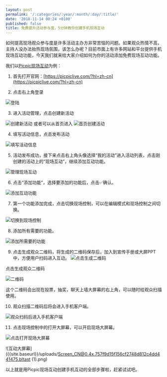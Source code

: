 ```yaml
---
layout: post
permalink: '/:categories/:year/:month/:day/:title/'
date: '2018-11-14 00:24 +0100'
published: false
title: 免费提升活动参与度，5分钟教你创建手机现场互动
---
```

如何提高现场观众参与度是许多活动主办方非常苦恼的问题。如果观众热情不高，主持人没办法抬热现场氛围，该怎么办呢？目前市面上有许多网站和平台提供手机现场互动功能，今天我们就来给大家介绍如何为你的活动添加免费现场互动功能。

我们以[Picpic现场互动](picpiclive.com)为例：

1. 首先打开官网：[https://picpiclive.com/?hl=zh-cn](https://picpiclive.com/?hl=zh-cn)

2. 点击右上角登录

![登陆]({{site.baseurl}}/uploads/14320741-a0e566f52f0b9121.png)

3. 进入活动管理，点击创建新活动

![创建新活动]({{site.baseurl}}/uploads/WechatIMG57.png)
或者可以从首页进入
![首页创建活动]({{site.baseurl}}/uploads/download.png)

4. 填写活动信息，点击发布活动

![填写活动信息]({{site.baseurl}}/uploads/14320741-96799ce82a28f465.png)

5. 活动发布成功，接下来点击右上角头像选择“我的活动”进入活动列表，点击刚创建的活动上的“现场互动”，继续添加互动功能。

![管理现场互动]({{site.baseurl}}/uploads/14320741-e40b1c3bda7abc24.png)

6. 点击“添加功能”，选择要添加的功能后，点击✅确认。

![添加互动功能]({{site.baseurl}}/uploads/14320741-7b02e0b7bfa63d6f.png)

7. 第一个功能添加完成，点击切换现场控制，可以在编辑模式和现场控制之间切换。

![切换到现场控制]({{site.baseurl}}/uploads/14320741-e869a4b3d6c9c321.png)

8. 添加所有需要的功能。

![添加所需要的功能]({{site.baseurl}}/uploads/14320741-01591c45146677a9.png)

9. 点击生成观众二维码，将生成的二维码保存后，加入到宣传手册或大屏PPT中，方便用户扫码进入互动。
![点击生成二维码]({{site.baseurl}}/uploads/14320741-b35d299218d94e4c.png)

点击生成观众二维码

![二维码]({{site.baseurl}}/uploads/14320741-4b3e1de9e41ae208.png)

这个二维码会出现在投票，抽奖，聊天上墙大屏幕的右上角，可以随时给观众扫描使用。

10. 观众扫描二维码后将会进入手机客户端。

![观众扫码后进入手机客户端]({{site.baseurl}}/uploads/14320741-fce87feb7d55aa0f.png)

11. 点击现场控制中的打开大屏幕，可以开启现场大屏幕。

![点击打开现场大屏幕]({{site.baseurl}}/uploads/14320741-25845c2ec24eea27.png)

![互动大屏幕]({{site.baseurl}}/uploads/Screen_CN@0.4x.757f9d15f156cf2748d812c4dd441475.bltast (1).png)

以上就是用Picpic现场互动创建手机互动的全部步骤啦，赶紧试试吧。
